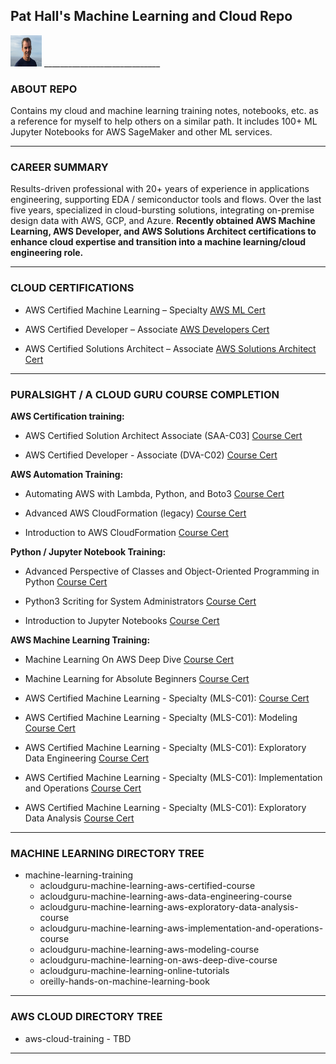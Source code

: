 ## Pat Hall's Machine Learning and Cloud Repo

<img src="pat.JPEG" width="50" height="50">
_____________________________  

### ABOUT REPO

Contains my cloud and machine learning training notes, notebooks, etc. as a reference for myself to help others on a similar path. It includes 100+ ML Jupyter Notebooks for AWS SageMaker and other ML services.
________________________________________
### CAREER SUMMARY
Results-driven professional with 20+ years of experience in applications engineering, supporting EDA / semiconductor tools and flows. Over the last five years, specialized in cloud-bursting solutions, integrating on-premise design data with AWS, GCP, and Azure. **Recently obtained AWS Machine Learning, AWS Developer, and AWS Solutions Architect certifications to enhance cloud expertise and transition into a machine learning/cloud engineering role.**
________________________________________
### CLOUD CERTIFICATIONS

- AWS Certified Machine Learning – Specialty
<a href="https://www.credly.com/badges/2c8d5bd7-243a-4964-a312-316b7290e1db/public_url"> AWS ML Cert</a>

- AWS Certified Developer – Associate
<a href="https://www.credly.com/badges/46e5f715-6cd2-4c46-833b-b9e82e935314/public_url"> AWS Developers Cert</a>

- AWS Certified Solutions Architect – Associate
<a href="https://www.credly.com/badges/31689a1d-3671-4e08-ac48-4cb0d379096a/public_url"> AWS Solutions Architect Cert</a>

________________________________________
### PURALSIGHT / A CLOUD GURU COURSE COMPLETION

**AWS Certification training:**

- AWS Certified Solution Architect Associate (SAA-C03]
<a href="https://verify.acloud.guru/8748368F0D07"> Course Cert</a>

- AWS Certified Developer - Associate (DVA-C02)
<a href="https://verify.acloud.guru/3B2500F361D8"> Course Cert</a>

**AWS Automation Training:**

- Automating AWS with Lambda, Python, and Boto3
<a href="https://verify.acloud.guru/C713C5932BCC"> Course Cert</a>

- Advanced AWS CloudFormation (legacy)
<a href="https://verify.acloud.guru/6FDF56648792"> Course Cert</a>

- Introduction to AWS CloudFormation
<a href="https://verify.acloud.guru/35F1406E934C"> Course Cert</a>


**Python / Jupyter Notebook Training:**

- Advanced Perspective of Classes and Object-Oriented Programming in Python
<a href="https://verify.acloud.guru/BD048A30631E"> Course Cert</a>

- Python3 Scriting for System Administrators
<a href="https://verify.acloud.guru/61BBE8E5A8BE"> Course Cert</a>

- Introduction to Jupyter Notebooks
<a href="https://verify.acloud.guru/41F4F7E3AF8A"> Course Cert</a>


**AWS Machine Learning Training:**

- Machine Learning On AWS Deep Dive
<a href="https://verify.acloud.guru/93AE87D71A6C"> Course Cert</a>

- Machine Learning for Absolute Beginners
<a href="https://verify.acloud.guru/AC93A6AAC57D"> Course Cert</a>

- AWS Certified Machine Learning - Specialty (MLS-C01):
<a href="https://verify.acloud.guru/43A591C24C51"> Course Cert</a>

- AWS Certified Machine Learning - Specialty (MLS-C01): Modeling
<a href="https://verify.acloud.guru/77691860B7CF"> Course Cert</a>

- AWS Certified Machine Learning - Specialty (MLS-C01): Exploratory Data Engineering
<a href="https://verify.acloud.guru/31DA5167BC44"> Course Cert</a>

- AWS Certified Machine Learning - Specialty (MLS-C01): Implementation and Operations
<a href="https://verify.acloud.guru/361C7A3DEF31"> Course Cert</a>

- AWS Certified Machine Learning - Specialty (MLS-C01): Exploratory Data Analysis
<a href="https://verify.acloud.guru/8BB20FE32DD2"> Course Cert</a>

________________________________________

### MACHINE LEARNING DIRECTORY TREE

- machine-learning-training
    - acloudguru-machine-learning-aws-certified-course
    - acloudguru-machine-learning-aws-data-engineering-course
    - acloudguru-machine-learning-aws-exploratory-data-analysis-course
    - acloudguru-machine-learning-aws-implementation-and-operations-course
    - acloudguru-machine-learning-aws-modeling-course
    - acloudguru-machine-learning-on-aws-deep-dive-course
    - acloudguru-machine-learning-online-tutorials
    - oreilly-hands-on-machine-learning-book
&nbsp;</p>
________________________________________

### AWS CLOUD DIRECTORY TREE

- aws-cloud-training - TBD
________________________________________
